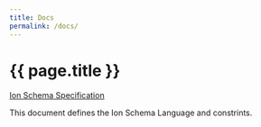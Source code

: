 ```yaml
---
title: Docs
permalink: /docs/
---
```


# {{ page.title }}

[Ion Schema Specification](spec.html)

This document defines the Ion Schema Language and constrints.


